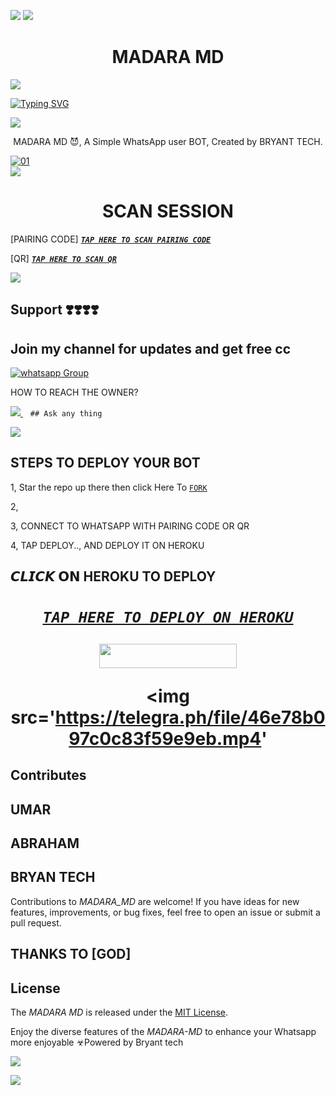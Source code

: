 <a><img src='https://i.imgur.com/LyHic3i.gif'/></a>
<a><img src='https://i.imgur.com/LyHic3i.gif'/></a>
 <h1 align="center"> MADARA MD </h1>


<a><img src='https://telegra.ph/file/05bde909a6d700b4b8bdd.jpg'/></a>
      
[![Typing SVG](https://readme-typing-svg.herokuapp.com?font=Rockstar-ExtraBold&color=blue&lines=AM+MADARA+MD+CREATED+BY+BRYANT)](https://git.io/typing-svg)

<a><img src='https://telegra.ph/file/0b0e3b491bf74ab969223.jpg'/></a>
 
<p align="center"> MADARA MD 😈, A Simple WhatsApp user BOT, Created by BRYANT TECH.
</p>
<p align="center">


  <a href="https://ibb.co/N6NMDtn"><img src="https://telegra.ph/file/3c753002fab985c1cb1e7.jpg" alt="01" border="0" /></a>                     
<a><img src='https://i.imgur.com/LyHic3i.gif'/></a>
 <h1 align="center">  SCAN SESSION </h1>
 

[PAIRING CODE]  ***[`TAP HERE TO SCAN PAIRING CODE`](https://bmw-code-app-c1168f4953cd.herokuapp.com/pair)***


  
 [QR] ***[`TAP HERE TO SCAN QR`](https://bmw-code-app-c1168f4953cd.herokuapp.com/qr)***


<a><img src='https://i.imgur.com/LyHic3i.gif'/></a>
## Support ❣️❣️❣️❣️
## Join my channel for updates and get free cc
<a href="https://whatsapp.com/channel/0029VaZuGSxEawdxZK9CzM0Y" target="_blank">
    <img alt="whatsapp Group" src="https://chat.whatsapp.com/HsPiKU0POmU6Pbg4SLwi90.io/badge/ Whatsapp Support Channel -https://whatsapp.com/channel/0029VacpEdXIt5rqKLB9nC1L" />
  </a>
</p>


HOW TO REACH THE OWNER? 
 
   
   <a href="https://wa.me/message/+94 78 917 8807">
    <img src="https://telegra.ph/file/04da72e0bc56e64748969.jpg" />
  </a>&nbsp;&nbsp;
   <a

    ## Ask any thing
<a><img src='https://telegra.ph/file/f97fcf9569780b65c2065.png'/></a>


## STEPS TO DEPLOY YOUR BOT


1, Star the repo up there then click Here To  [`FORK`](https://github.com/King2090/King2090/fork)

2, 



3, CONNECT TO WHATSAPP WITH PAIRING CODE OR QR



4, TAP DEPLOY.., AND DEPLOY IT ON HEROKU 

## 𝘾𝙇𝙄𝘾𝙆 𝗢𝗡 HEROKU TO DEPLOY 




 <h1 align="center">

  ***[`TAP HERE TO DEPLOY ON HEROKU`](https://dashboard.heroku.com/new?template=https://github.com/King2090/MADARA-MD)***







  ***<p align="center"><a href="https://bmw-code-app-c1168f4953cd.herokuapp.com/">
 <img src="https://img.shields.io/badge/TAP%20HERE%20TO%20OPEN%20BRYANT%20TECH%20APP-Yellow?style=for-the-badge&logo=MADARA MD" width="220" height="38.45"/></a></p>***



<a><img src='https://telegra.ph/file/46e78b097c0c83f59e9eb.mp4'
   
  




## Contributes
## UMAR
## ABRAHAM 
## BRYAN TECH

Contributions to *MADARA_MD* are welcome! If you have ideas for new features, improvements, or bug fixes, feel free to open an issue or submit a pull request.
## THANKS TO [GOD]

## License

The *MADARA MD* is released under the [MIT License](https://opensource.org/licenses/MIT).

Enjoy the diverse features of the *MADARA-MD*  to enhance your Whatsapp more enjoyable
☣Powered by Bryant tech

<a><img src='.https://telegra.ph/file/c57b58a5b4b199e815586.jpg'/></a>



<a><img src='https://telegra.ph/file/069aca41bcddbd67de484.mp4'/></a>
